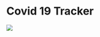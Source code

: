<h1>Covid 19 Tracker</h1>

<img src="https://github.com/m-qasim-ali/Covid-19-Tracker/blob/master/covid-19.PNG">
